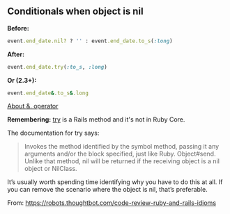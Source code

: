 ## Conditionals when object is nil

**Before:**

```ruby
event.end_date.nil? ? '' : event.end_date.to_s(:long)
```

**After:**

```ruby
event.end_date.try(:to_s, :long)
```

**Or (2.3+):**

```ruby
event.end_date&.to_s&.long
```
[About &. operator](http://mitrev.net/ruby/2015/11/13/the-operator-in-ruby/)

**Remembering:** [try](http://apidock.com/rails/Object/try) is a Rails method and it's not in Ruby Core.

The documentation for try says:

> Invokes the method identified by the symbol method, passing it any arguments and/or the block specified, just like Ruby.
> Object#send. Unlike that method, nil will be returned if the receiving object is a nil object or NilClass.

It’s usually worth spending time identifying why you have to do this at all. If you can remove the scenario where the object is nil, that’s preferable.

From: https://robots.thoughtbot.com/code-review-ruby-and-rails-idioms
